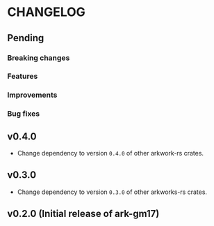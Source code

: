 # CHANGELOG

## Pending

### Breaking changes

### Features

### Improvements

### Bug fixes

## v0.4.0

- Change dependency to version `0.4.0` of other arkwork-rs crates.

## v0.3.0

- Change dependency to version `0.3.0` of other arkworks-rs crates.

## v0.2.0 (Initial release of ark-gm17)
